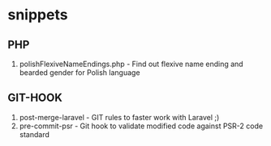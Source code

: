 # snippets

## PHP
1. polishFlexiveNameEndings.php - Find out flexive name ending and bearded gender for Polish language

## GIT-HOOK
1. post-merge-laravel - GIT rules to faster work with Laravel ;)
1. pre-commit-psr - Git hook to validate modified code against PSR-2 code standard
